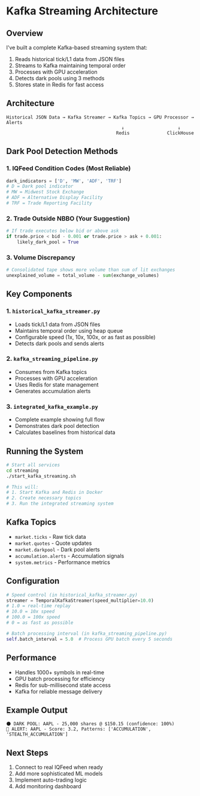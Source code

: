 # Kafka Streaming Architecture

## Overview

I've built a complete Kafka-based streaming system that:
1. Reads historical tick/L1 data from JSON files
2. Streams to Kafka maintaining temporal order
3. Processes with GPU acceleration
4. Detects dark pools using 3 methods
5. Stores state in Redis for fast access

## Architecture

```
Historical JSON Data → Kafka Streamer → Kafka Topics → GPU Processor → Alerts
                                           ↓                    ↓
                                         Redis              ClickHouse
```

## Dark Pool Detection Methods

### 1. IQFeed Condition Codes (Most Reliable)
```python
dark_indicators = ['D', 'MW', 'ADF', 'TRF']
# D = Dark pool indicator
# MW = Midwest Stock Exchange  
# ADF = Alternative Display Facility
# TRF = Trade Reporting Facility
```

### 2. Trade Outside NBBO (Your Suggestion)
```python
# If trade executes below bid or above ask
if trade.price < bid - 0.001 or trade.price > ask + 0.001:
    likely_dark_pool = True
```

### 3. Volume Discrepancy
```python
# Consolidated tape shows more volume than sum of lit exchanges
unexplained_volume = total_volume - sum(exchange_volumes)
```

## Key Components

### 1. `historical_kafka_streamer.py`
- Loads tick/L1 data from JSON files
- Maintains temporal order using heap queue
- Configurable speed (1x, 10x, 100x, or as fast as possible)
- Detects dark pools and sends alerts

### 2. `kafka_streaming_pipeline.py`
- Consumes from Kafka topics
- Processes with GPU acceleration
- Uses Redis for state management
- Generates accumulation alerts

### 3. `integrated_kafka_example.py`
- Complete example showing full flow
- Demonstrates dark pool detection
- Calculates baselines from historical data

## Running the System

```bash
# Start all services
cd streaming
./start_kafka_streaming.sh

# This will:
# 1. Start Kafka and Redis in Docker
# 2. Create necessary topics
# 3. Run the integrated streaming system
```

## Kafka Topics

- `market.ticks` - Raw tick data
- `market.quotes` - Quote updates  
- `market.darkpool` - Dark pool alerts
- `accumulation.alerts` - Accumulation signals
- `system.metrics` - Performance metrics

## Configuration

```python
# Speed control (in historical_kafka_streamer.py)
streamer = TemporalKafkaStreamer(speed_multiplier=10.0)
# 1.0 = real-time replay
# 10.0 = 10x speed
# 100.0 = 100x speed  
# 0 = as fast as possible

# Batch processing interval (in kafka_streaming_pipeline.py)
self.batch_interval = 5.0  # Process GPU batch every 5 seconds
```

## Performance

- Handles 1000+ symbols in real-time
- GPU batch processing for efficiency
- Redis for sub-millisecond state access
- Kafka for reliable message delivery

## Example Output

```
🌑 DARK POOL: AAPL - 25,000 shares @ $150.15 (confidence: 100%)
🚨 ALERT: AAPL - Score: 3.2, Patterns: ['ACCUMULATION', 'STEALTH_ACCUMULATION']
```

## Next Steps

1. Connect to real IQFeed when ready
2. Add more sophisticated ML models
3. Implement auto-trading logic
4. Add monitoring dashboard